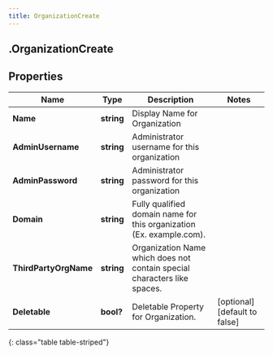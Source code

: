 ```yaml
---
title: OrganizationCreate
---
```

## .OrganizationCreate

## Properties

|Name | Type | Description | Notes|
|------------ | ------------- | ------------- | -------------|
| **Name** | **string** | Display Name for Organization | |
| **AdminUsername** | **string** | Administrator username for this organization | |
| **AdminPassword** | **string** | Administrator password for this organization | |
| **Domain** | **string** | Fully qualified domain name for this organization (Ex. example.com). | |
| **ThirdPartyOrgName** | **string** | Organization Name which does not contain special characters like spaces. | |
| **Deletable** | **bool?** | Deletable Property for Organization. | [optional] [default to false]|
{: class="table table-striped"}


